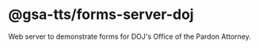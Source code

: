 # @gsa-tts/forms-server-doj

Web server to demonstrate forms for DOJ's Office of the Pardon Attorney.
